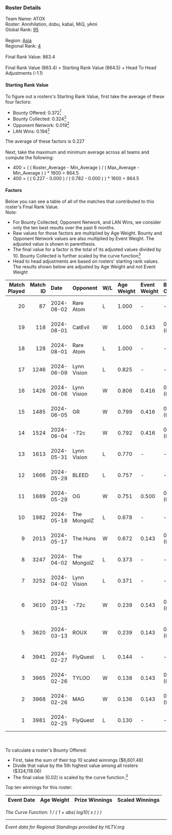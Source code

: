 ### Roster Details<br />
Team Name: ATOX<br />
Roster: Annihilation, dobu, kabal, MiQ, yAmi<br />
Global Rank: [95](../standings_global.md)<br />
<br />
Region: [Asia]( ../standings_asia.md)<br />
Regional Rank: [4]( ../standings_asia.md)<br />
<br />
Final Rank Value:  863.4<br />
<br />
Final Rank Value (863.4) = Starting Rank Value (864.5) + Head To Head Adjustments (-1.1)<br />

#### Starting Rank Value<br />
To figure out a rosters's Starting Rank Value, first take the average of these four factors:<br />
- Bounty Offered: 0.372[<sup>1</sup>](#table2)
- Bounty Collected: 0.324[<sup>2</sup>](#table1)
- Opponent Network: 0.019[<sup>2</sup>](#table1)
- LAN Wins: 0.194[<sup>2</sup>](#table1)

The average of these factors is 0.227<br />
<br />
Next, take the maximum and minimum average across all teams and compute the following:<br />
- 400 + ( ( Roster_Average - Min_Average ) / ( Max_Average - Min_Average ) ) * 1600 = 864.5
- 400 + ( ( 0.227 - 0.000 ) / ( 0.782 - 0.000 ) ) * 1600 = 864.5


#### Factors<br />
Below you can see a table of all of the matches that contributed to this roster's Final Rank Value.<br />
Note:<br />

- For Bounty Collected, Opponent Network, and LAN Wins, we consider only the ten best results over the past 6 months.
- Raw values for those factors are multiplied by Age Weight. Bounty and Opponent Network values are also multiplied by Event Weight. The adjusted value is shown in parenthesis.
- The final value for a factor is the total of its adjusted values divided by 10. Bounty Collected is further scaled by the curve function[<sup>3</sup>](#curveFunction)
- Head to head adjustments are based on rosters' starting rank values. The results shown below are adjusted by Age Weight and not Event Weight
<span id="table1"></span><br />


| Match Played | Match ID | Date       | Opponent    | W/L | Age Weight | Event Weight | Bounty Collected | Opponent Network | LAN Wins  | H2H Adj. | Roster                                |
| -: | -: | :- | :- | :- | :- | :- | :- | :- | :- | -: | :- |
|           20 |       87 | 2024-08-02 | Rare Atom   | L   | 1.000      | -            | -                | -                | -         |   -18.24 | Annihilation, dobu, kabal, MiQ, yAmi  |
|           19 |      118 | 2024-08-01 | CatEvil     | W   | 1.000      | 0.143        | 0.000 (0.000)    | 0.236 (0.034)    | 0 (0.000) |     6.42 | Annihilation, dobu, kabal, MiQ, yAmi  |
|           18 |      128 | 2024-08-01 | Rare Atom   | L   | 1.000      | -            | -                | -                | -         |   -18.92 | Annihilation, dobu, kabal, MiQ, yAmi  |
|           17 |     1246 | 2024-06-09 | Lynn Vision | L   | 0.825      | -            | -                | -                | -         |    -8.05 | Annihilation, dobu, kabal, MiQ, Zesta |
|           16 |     1426 | 2024-06-06 | Lynn Vision | W   | 0.806      | 0.416        | 0.078 (0.026)    | 0.192 (0.064)    | 0 (0.000) |    17.80 | Annihilation, dobu, kabal, MiQ, Zesta |
|           15 |     1485 | 2024-06-05 | GR          | W   | 0.799      | 0.416        | 0.008 (0.003)    | 0.076 (0.025)    | 0 (0.000) |     5.86 | Annihilation, dobu, kabal, MiQ, Zesta |
|           14 |     1524 | 2024-06-04 | -72c        | W   | 0.792      | 0.416        | 0.003 (0.001)    | 0.039 (0.013)    | 0 (0.000) |     5.39 | Annihilation, dobu, kabal, MiQ, Zesta |
|           13 |     1613 | 2024-05-31 | Lynn Vision | L   | 0.770      | -            | -                | -                | -         |    -6.87 | Annihilation, dobu, kabal, MiQ, Zesta |
|           12 |     1666 | 2024-05-29 | BLEED       | L   | 0.757      | -            | -                | -                | -         |    -1.49 | Annihilation, dobu, kabal, MiQ, Zesta |
|           11 |     1689 | 2024-05-29 | OG          | W   | 0.751      | 0.500        | 0.139 (0.052)    | 0.128 (0.048)    | 1 (0.751) |    17.11 | Annihilation, dobu, kabal, MiQ, Zesta |
|           10 |     1982 | 2024-05-18 | The MongolZ | L   | 0.678      | -            | -                | -                | -         |    -0.07 | Annihilation, dobu, kabal, MiQ, Zesta |
|            9 |     2013 | 2024-05-17 | The Huns    | W   | 0.672      | 0.143        | 0.000 (0.000)    | 0.002 (0.000)    | 1 (0.672) |     1.39 | Annihilation, dobu, kabal, MiQ, Zesta |
|            8 |     3247 | 2024-04-02 | The MongolZ | L   | 0.373      | -            | -                | -                | -         |    -0.03 | Annihilation, dobu, kabal, MiQ, Zesta |
|            7 |     3252 | 2024-04-02 | Lynn Vision | L   | 0.371      | -            | -                | -                | -         |    -3.06 | Annihilation, dobu, kabal, MiQ, Zesta |
|            6 |     3610 | 2024-03-13 | -72c        | W   | 0.239      | 0.143        | 0.000 (0.000)    | 0.009 (0.000)    | 0 (0.000) |     0.53 | dobu, FlyNN, kabal, MiQ, Zesta        |
|            5 |     3620 | 2024-03-13 | ROUX        | W   | 0.239      | 0.143        | 0.000 (0.000)    | 0.000 (0.000)    | 0 (0.000) |     0.52 | dobu, FlyNN, kabal, MiQ, Zesta        |
|            4 |     3941 | 2024-02-27 | FlyQuest    | L   | 0.144      | -            | -                | -                | -         |    -0.73 | AccuracyTG, dobu, kabal, MiQ, Zesta   |
|            3 |     3965 | 2024-02-26 | TYLOO       | W   | 0.138      | 0.143        | 0.019 (0.000)    | 0.092 (0.002)    | 1 (0.138) |     1.56 | AccuracyTG, dobu, kabal, MiQ, Zesta   |
|            2 |     3968 | 2024-02-26 | MAG         | W   | 0.136      | 0.143        | 0.000 (0.000)    | 0.007 (0.000)    | 1 (0.136) |     0.46 | AccuracyTG, dobu, kabal, MiQ, Zesta   |
|            1 |     3981 | 2024-02-25 | FlyQuest    | L   | 0.130      | -            | -                | -                | -         |    -0.66 | AccuracyTG, dobu, kabal, MiQ, Zesta   |

<br />
<span id="table2"></span><br />
To calculate a roster's Bounty Offered:<br />

- First, take the sum of their top 10 scaled winnings ($6,601.48)
- Divide that value by the 5th highest value among all rosters ($324,118.06)
- The final value (0.02) is scaled by the curve function.[<sup>3</sup>](#curveFunction)

Top ten winnings for this roster:<br />

| Event Date | Age Weight | Prize Winnings | Scaled Winnings |
| :- | -: | :- | :- |


<span id="curveFunction"></span>_The Curve Function: 1 / ( 1 + abs( log10( x ) ) )_<br />

---
_Event data for Regional Standings provided by HLTV.org_<br />
